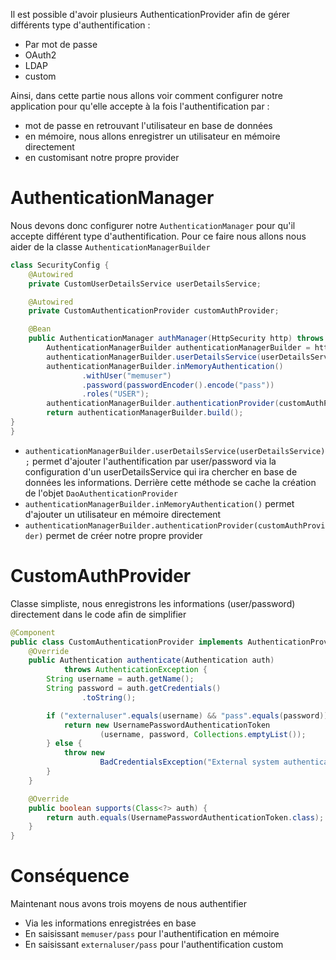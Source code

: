 Il est possible d'avoir plusieurs AuthenticationProvider afin de gérer différents type d'authentification :
- Par mot de passe
- OAuth2
- LDAP
- custom 

Ainsi, dans cette partie nous allons voir comment configurer notre application pour qu'elle accepte à la fois l'authentification par :
- mot de passe en retrouvant l'utilisateur en base de données
- en mémoire, nous allons enregistrer un utilisateur en mémoire directement
- en customisant notre propre provider

# AuthenticationManager

Nous devons donc configurer notre `AuthenticationManager` pour qu'il accepte différent type d'authentification. Pour ce faire nous allons nous aider de la classe `AuthenticationManagerBuilder`

```java
class SecurityConfig {
    @Autowired
    private CustomUserDetailsService userDetailsService;

    @Autowired
    private CustomAuthenticationProvider customAuthProvider;

    @Bean
    public AuthenticationManager authManager(HttpSecurity http) throws Exception {
        AuthenticationManagerBuilder authenticationManagerBuilder = http.getSharedObject(AuthenticationManagerBuilder.class);
        authenticationManagerBuilder.userDetailsService(userDetailsService);
        authenticationManagerBuilder.inMemoryAuthentication()
                .withUser("memuser")
                .password(passwordEncoder().encode("pass"))
                .roles("USER");
        authenticationManagerBuilder.authenticationProvider(customAuthProvider);
        return authenticationManagerBuilder.build();
}
}
```

- `authenticationManagerBuilder.userDetailsService(userDetailsService);` permet d'ajouter l'authentification par user/password via la configuration d'un userDetailsService qui ira chercher en base de données les informations. Derrière cette méthode se cache la création de l'objet `DaoAuthenticationProvider`
- `authenticationManagerBuilder.inMemoryAuthentication()` permet d'ajouter un utilisateur en mémoire directement
- `authenticationManagerBuilder.authenticationProvider(customAuthProvider)` permet de créer notre propre provider

# CustomAuthProvider
Classe simpliste, nous enregistrons les informations (user/password) directement dans le code afin de simplifier 

```java
@Component
public class CustomAuthenticationProvider implements AuthenticationProvider {
    @Override
    public Authentication authenticate(Authentication auth)
            throws AuthenticationException {
        String username = auth.getName();
        String password = auth.getCredentials()
                .toString();

        if ("externaluser".equals(username) && "pass".equals(password)) {
            return new UsernamePasswordAuthenticationToken
                    (username, password, Collections.emptyList());
        } else {
            throw new
                    BadCredentialsException("External system authentication failed");
        }
    }

    @Override
    public boolean supports(Class<?> auth) {
        return auth.equals(UsernamePasswordAuthenticationToken.class);
    }
}
```

# Conséquence
Maintenant nous avons trois moyens de nous authentifier
- Via les informations enregistrées en base
- En saisissant `memuser/pass` pour l'authentification en mémoire
- En saisissant `externaluser/pass` pour l'authentification custom